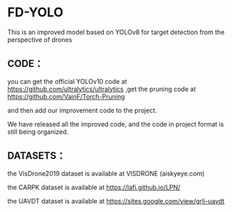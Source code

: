 # FD-YOLO
This is an improved model based on YOLOv8 for target detection from the perspective of drones

## CODE：
you can get the official  YOLOv10 code at https://github.com/ultralytics/ultralytics
,get the pruning code at https://github.com/VainF/Torch-Pruning

and then add our improvement code to the project.

We have released all the improved code, and the code in project format is still being organized.

## DATASETS：

the VisDrone2019 dataset is available at VISDRONE (aiskyeye.com)

the CARPK dataset is available at https://lafi.github.io/LPN/

the UAVDT dataset is available at https://sites.google.com/view/grli-uavdt
